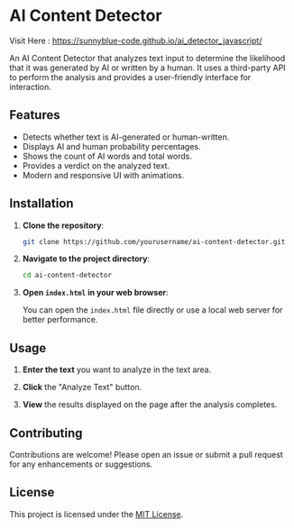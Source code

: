 # AI Content Detector

Visit Here : https://sunnyblue-code.github.io/ai_detector_javascript/

An AI Content Detector that analyzes text input to determine the likelihood that it was generated by AI or written by a human. It uses a third-party API to perform the analysis and provides a user-friendly interface for interaction.

## Features

- Detects whether text is AI-generated or human-written.
- Displays AI and human probability percentages.
- Shows the count of AI words and total words.
- Provides a verdict on the analyzed text.
- Modern and responsive UI with animations.

## Installation

1. **Clone the repository**:

   ```bash
   git clone https://github.com/yourusername/ai-content-detector.git
   ```

2. **Navigate to the project directory**:

   ```bash
   cd ai-content-detector
   ```

3. **Open `index.html` in your web browser**:

   You can open the `index.html` file directly or use a local web server for better performance.

## Usage

1. **Enter the text** you want to analyze in the text area.

2. **Click** the "Analyze Text" button.

3. **View** the results displayed on the page after the analysis completes.

## Contributing

Contributions are welcome! Please open an issue or submit a pull request for any enhancements or suggestions.

## License

This project is licensed under the [MIT License](LICENSE).
